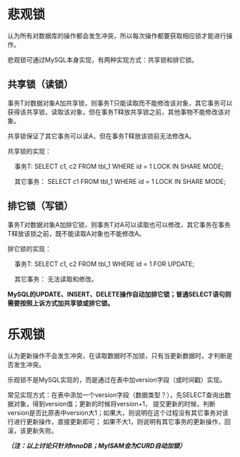# 悲观锁

认为所有对数据库的操作都会发生冲突，所以每次操作都要获取相应锁才能进行操作。

悲观锁可通过MySQL本身实现，有两种实现方式：共享锁和排它锁。

## 共享锁（读锁）

事务T对数据对象A加共享锁，则事务T只能读取而不能修改该对象，其它事务可以获得该共享锁，读取该对象，但在事务T释放共享锁之前，其他事物不能修改该对象。

共享锁保证了其它事务可以读A，但在事务T释放该锁前无法修改A。

共享锁的实现：

&nbsp; &nbsp; 事务T: SELECT c1, c2 FROM tbl_1 WHERE id = 1 LOCK IN SHARE MODE;

&nbsp; &nbsp; 其它事务： SELECT c1 FROM tbl_1 WHERE id = 1 LOCK IN SHARE MODE;

## 排它锁（写锁）

事务T对数据对象A加排它锁，则事务T对A可以读取也可以修改，其它事务在事务T释放该锁之前，既不能读取A对象也不能修改A。

排它锁的实现：

&nbsp; &nbsp; 事务T: SELECT c1, c2 FROM tbl_1 WHERE id = 1 FOR UPDATE;

&nbsp; &nbsp; 其它事务： 无法读取和修改。

**MySQL的UPDATE、INSERT、DELETE操作自动加排它锁；普通SELECT语句则需要按照上诉方式加共享锁或排它锁。**

# 乐观锁

认为更新操作不会发生冲突，在读取数据时不加锁，只有当更新数据时，才判断是否发生冲突。

乐观锁不是MySQL实现的，而是通过在表中加version字段（或时间戳）实现。

常见实现方式：在表中添加一个version字段（数据类型？），先SELECT查询出数据对象，得到version值；更新的时候将version+1，
提交更新的时候，判断version是否比原表中version大1；如果大，则说明在这个过程没有其它事务对该行进行更新操作，直接更新即可；
如果不大1，则说明有其它事务的更新操作，回滚，该更新失败。

***（注：以上讨论只针对InnoDB；MyISAM会为CURD自动加锁）***
